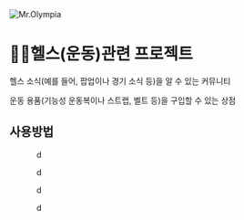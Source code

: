 <img src="https://github.com/user-attachments/assets/ad1ffd28-2e11-40cb-b2a9-0fa842de3980" alt="Mr.Olympia">

<h1>💪🏻헬스(운동)관련 프로젝트</h1>

<p>헬스 소식(예를 들어, 팝업이나 경기 소식 등)을 알 수 있는 커뮤니티</p>
<p>운동 용품(기능성 운동복이나 스트랩, 벨트 등)을 구입할 수 있는 상점</p>

<h2>사용방법</h2>
<ul>
  <ol>d</ol>
  <ol>d</ol>
  <ol>d</ol>
  <ol>d</ol>
</ul>

